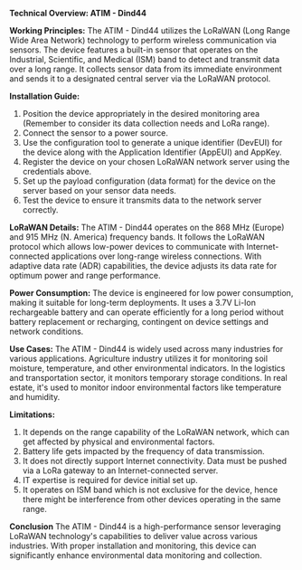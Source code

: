 **Technical Overview: ATIM - Dind44**

**Working Principles:**
The ATIM - Dind44 utilizes the LoRaWAN (Long Range Wide Area Network) technology to perform wireless communication via sensors. The device features a built-in sensor that operates on the Industrial, Scientific, and Medical (ISM) band to detect and transmit data over a long range. It collects sensor data from its immediate environment and sends it to a designated central server via the LoRaWAN protocol. 

**Installation Guide:**
1. Position the device appropriately in the desired monitoring area (Remember to consider its data collection needs and LoRa range).
2. Connect the sensor to a power source.
3. Use the configuration tool to generate a unique identifier (DevEUI) for the device along with the Application Identifier (AppEUI) and AppKey. 
4. Register the device on your chosen LoRaWAN network server using the credentials above.
5. Set up the payload configuration (data format) for the device on the server based on your sensor data needs.
6. Test the device to ensure it transmits data to the network server correctly.

**LoRaWAN Details:**
The ATIM - Dind44 operates on the 868 MHz (Europe) and 915 MHz (N. America) frequency bands. It follows the LoRaWAN protocol which allows low-power devices to communicate with Internet-connected applications over long-range wireless connections. With adaptive data rate (ADR) capabilities, the device adjusts its data rate for optimum power and range performance.

**Power Consumption:**
The device is engineered for low power consumption, making it suitable for long-term deployments. It uses a 3.7V Li-Ion rechargeable battery and can operate efficiently for a long period without battery replacement or recharging, contingent on device settings and network conditions.

**Use Cases:**
The ATIM - Dind44 is widely used across many industries for various applications. Agriculture industry utilizes it for monitoring soil moisture, temperature, and other environmental indicators. In the logistics and transportation sector, it monitors temporary storage conditions. In real estate, it's used to monitor indoor environmental factors like temperature and humidity.

**Limitations:**
1. It depends on the range capability of the LoRaWAN network, which can get affected by physical and environmental factors.
2. Battery life gets impacted by the frequency of data transmission.
3. It does not directly support Internet connectivity. Data must be pushed via a LoRa gateway to an Internet-connected server.
4. IT expertise is required for device initial set up.
5. It operates on ISM band which is not exclusive for the device, hence there might be interference from other devices operating in the same range.  

**Conclusion**
The ATIM - Dind44 is a high-performance sensor leveraging LoRaWAN technology's capabilities to deliver value across various industries. With proper installation and monitoring, this device can significantly enhance environmental data monitoring and collection.